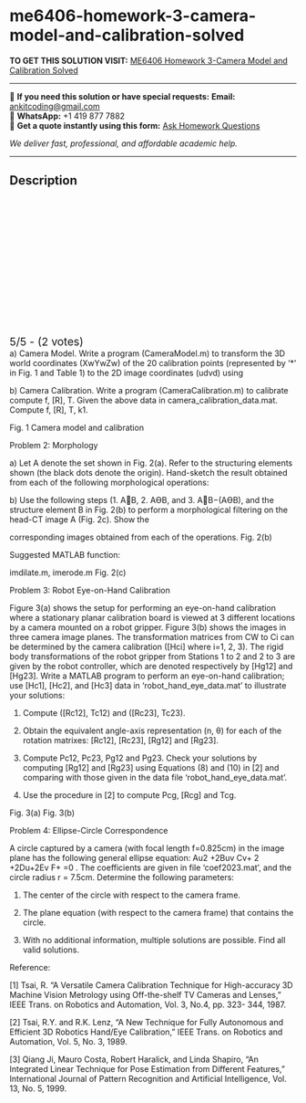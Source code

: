 # me6406-homework-3-camera-model-and-calibration-solved
**TO GET THIS SOLUTION VISIT:** [ME6406 Homework 3-Camera Model and Calibration Solved](https://www.ankitcodinghub.com/product/me6406-problem-1-camera-model-and-calibration-solved/)


---

📩 **If you need this solution or have special requests:** **Email:** ankitcoding@gmail.com  
📱 **WhatsApp:** +1 419 877 7882  
📄 **Get a quote instantly using this form:** [Ask Homework Questions](https://www.ankitcodinghub.com/services/ask-homework-questions/)

*We deliver fast, professional, and affordable academic help.*

---

<h2>Description</h2>



<div class="kk-star-ratings kksr-auto kksr-align-center kksr-valign-top" data-payload="{&quot;align&quot;:&quot;center&quot;,&quot;id&quot;:&quot;122080&quot;,&quot;slug&quot;:&quot;default&quot;,&quot;valign&quot;:&quot;top&quot;,&quot;ignore&quot;:&quot;&quot;,&quot;reference&quot;:&quot;auto&quot;,&quot;class&quot;:&quot;&quot;,&quot;count&quot;:&quot;2&quot;,&quot;legendonly&quot;:&quot;&quot;,&quot;readonly&quot;:&quot;&quot;,&quot;score&quot;:&quot;5&quot;,&quot;starsonly&quot;:&quot;&quot;,&quot;best&quot;:&quot;5&quot;,&quot;gap&quot;:&quot;4&quot;,&quot;greet&quot;:&quot;Rate this product&quot;,&quot;legend&quot;:&quot;5\/5 - (2 votes)&quot;,&quot;size&quot;:&quot;24&quot;,&quot;title&quot;:&quot;ME6406 Homework 3-Camera Model and Calibration Solved&quot;,&quot;width&quot;:&quot;138&quot;,&quot;_legend&quot;:&quot;{score}\/{best} - ({count} {votes})&quot;,&quot;font_factor&quot;:&quot;1.25&quot;}">

<div class="kksr-stars">

<div class="kksr-stars-inactive">
            <div class="kksr-star" data-star="1" style="padding-right: 4px">


<div class="kksr-icon" style="width: 24px; height: 24px;"></div>
        </div>
            <div class="kksr-star" data-star="2" style="padding-right: 4px">


<div class="kksr-icon" style="width: 24px; height: 24px;"></div>
        </div>
            <div class="kksr-star" data-star="3" style="padding-right: 4px">


<div class="kksr-icon" style="width: 24px; height: 24px;"></div>
        </div>
            <div class="kksr-star" data-star="4" style="padding-right: 4px">


<div class="kksr-icon" style="width: 24px; height: 24px;"></div>
        </div>
            <div class="kksr-star" data-star="5" style="padding-right: 4px">


<div class="kksr-icon" style="width: 24px; height: 24px;"></div>
        </div>
    </div>

<div class="kksr-stars-active" style="width: 138px;">
            <div class="kksr-star" style="padding-right: 4px">


<div class="kksr-icon" style="width: 24px; height: 24px;"></div>
        </div>
            <div class="kksr-star" style="padding-right: 4px">


<div class="kksr-icon" style="width: 24px; height: 24px;"></div>
        </div>
            <div class="kksr-star" style="padding-right: 4px">


<div class="kksr-icon" style="width: 24px; height: 24px;"></div>
        </div>
            <div class="kksr-star" style="padding-right: 4px">


<div class="kksr-icon" style="width: 24px; height: 24px;"></div>
        </div>
            <div class="kksr-star" style="padding-right: 4px">


<div class="kksr-icon" style="width: 24px; height: 24px;"></div>
        </div>
    </div>
</div>


<div class="kksr-legend" style="font-size: 19.2px;">
            5/5 - (2 votes)    </div>
    </div>
a) Camera Model. Write a program (CameraModel.m) to transform the 3D world coordinates (XwYwZw) of the 20 calibration points (represented by ‘*’ in Fig. 1 and Table 1) to the 2D image coordinates (udvd) using

b) Camera Calibration. Write a program (CameraCalibration.m) to calibrate compute f, [R], T. Given the above data in camera_calibration_data.mat. Compute f, [R], T, k1.

Fig. 1 Camera model and calibration

Problem 2: Morphology

a) Let A denote the set shown in Fig. 2(a). Refer to the structuring elements shown (the black dots denote the origin). Hand-sketch the result obtained from each of the following morphological operations:

b) Use the following steps (1. AB, 2. AӨB, and 3. AB−(AӨB), and the structure element B in Fig. 2(b) to perform a morphological filtering on the head-CT image A (Fig. 2c). Show the

corresponding images obtained from each of the operations. Fig. 2(b)

Suggested MATLAB function:

imdilate.m, imerode.m Fig. 2(c)

Problem 3: Robot Eye-on-Hand Calibration

Figure 3(a) shows the setup for performing an eye-on-hand calibration where a stationary planar calibration board is viewed at 3 different locations by a camera mounted on a robot gripper. Figure 3(b) shows the images in three camera image planes. The transformation matrices from CW to Ci can be determined by the camera calibration ([Hci] where i=1, 2, 3). The rigid body transformations of the robot gripper from Stations 1 to 2 and 2 to 3 are given by the robot controller, which are denoted respectively by [Hg12] and [Hg23]. Write a MATLAB program to perform an eye-on-hand calibration; use [Hc1], [Hc2], and [Hc3] data in ‘robot_hand_eye_data.mat’ to illustrate your solutions:

1) Compute ([Rc12], Tc12) and ([Rc23], Tc23).

2) Obtain the equivalent angle-axis representation (n, θ) for each of the rotation matrixes: [Rc12], [Rc23], [Rg12] and [Rg23].

3) Compute Pc12, Pc23, Pg12 and Pg23. Check your solutions by computing [Rg12] and [Rg23] using Equations (8) and (10) in [2] and comparing with those given in the data file ‘robot_hand_eye_data.mat’.

4) Use the procedure in [2] to compute Pcg, [Rcg] and Tcg.

Fig. 3(a) Fig. 3(b)

Problem 4: Ellipse-Circle Correspondence

A circle captured by a camera (with focal length f=0.825cm) in the image plane has the following general ellipse equation: Au2 +2Buv Cv+ 2 +2Du+2Ev F+ =0 . The coefficients are given in file ‘coef2023.mat’, and the circle radius r = 7.5cm. Determine the following parameters:

1) The center of the circle with respect to the camera frame.

2) The plane equation (with respect to the camera frame) that contains the circle.

3) With no additional information, multiple solutions are possible. Find all valid solutions.

Reference:

[1] Tsai, R. “A Versatile Camera Calibration Technique for High-accuracy 3D Machine Vision Metrology using Off-the-shelf TV Cameras and Lenses,” IEEE Trans. on Robotics and Automation, Vol. 3, No.4, pp. 323- 344, 1987.

[2] Tsai, R.Y. and R.K. Lenz, “A New Technique for Fully Autonomous and Efficient 3D Robotics Hand/Eye Calibration,” IEEE Trans. on Robotics and Automation, Vol. 5, No. 3, 1989.

[3] Qiang Ji, Mauro Costa, Robert Haralick, and Linda Shapiro, “An Integrated Linear Technique for Pose Estimation from Different Features,” International Journal of Pattern Recognition and Artificial Intelligence, Vol. 13, No. 5, 1999.
